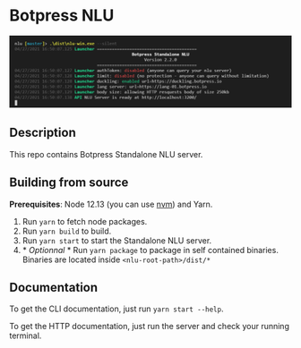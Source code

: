 # Botpress NLU

<img src="./readme.png"/>

## Description

This repo contains Botpress Standalone NLU server.

## Building from source

**Prerequisites**: Node 12.13 (you can use [nvm](https://github.com/creationix/nvm)) and Yarn.

1. Run `yarn` to fetch node packages.
1. Run `yarn build` to build.
1. Run `yarn start` to start the Standalone NLU server.
1. \* _Optionnal_ \* Run `yarn package` to package in self contained binaries. Binaries are located inside `<nlu-root-path>/dist/*`

## Documentation

To get the CLI documentation, just run `yarn start --help`.

To get the HTTP documentation, just run the server and check your running terminal.
